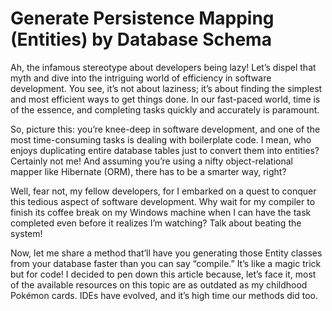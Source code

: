 # Generate Persistence Mapping (Entities) by Database Schema
Ah, the infamous stereotype about developers being lazy! Let’s dispel that myth and dive into the intriguing world of efficiency in software development. You see, it’s not about laziness; it’s about finding the simplest and most efficient ways to get things done. In our fast-paced world, time is of the essence, and completing tasks quickly and accurately is paramount.

So, picture this: you’re knee-deep in software development, and one of the most time-consuming tasks is dealing with boilerplate code. I mean, who enjoys duplicating entire database tables just to convert them into entities? Certainly not me! And assuming you’re using a nifty object-relational mapper like Hibernate (ORM), there has to be a smarter way, right?

Well, fear not, my fellow developers, for I embarked on a quest to conquer this tedious aspect of software development. Why wait for my compiler to finish its coffee break on my Windows machine when I can have the task completed even before it realizes I’m watching? Talk about beating the system!

Now, let me share a method that’ll have you generating those Entity classes from your database faster than you can say “compile.” It’s like a magic trick but for code! I decided to pen down this article because, let’s face it, most of the available resources on this topic are as outdated as my childhood Pokémon cards. IDEs have evolved, and it’s high time our methods did too.
